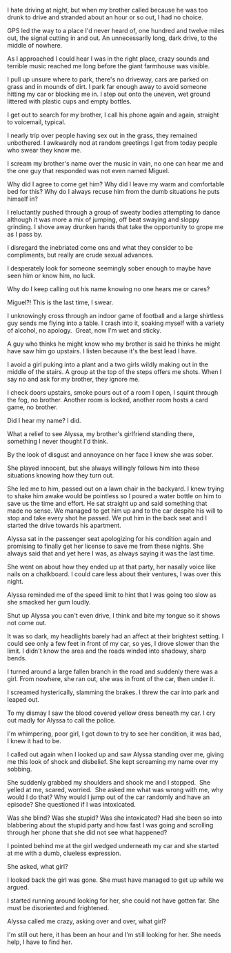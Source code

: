 I hate driving at night, but when my brother called because he was too drunk to drive and stranded about an hour or so out, I had no choice. 

GPS led the way to a place I'd never heard of, one hundred and twelve miles out, the signal cutting in and out. 
An unnecessarily long, dark drive, to the middle of nowhere.


As I approached I could hear I was in the right place, crazy sounds and terrible music reached me long before the giant farmhouse was visible. 


I pull up unsure where to park, there's no driveway, cars are parked on grass and in mounds of dirt. I park far enough away to avoid someone hitting my car or blocking me in. I step out onto the uneven, wet ground  littered with plastic cups and empty bottles. 



I get out to search for my brother, I call his phone again and again, straight to voicemail, typical. 

I nearly trip over people having sex out in the grass, they remained unbothered. I awkwardly nod at random greetings I get from today people who swear they know me. 

I scream my brother's name over the music in vain, no one can hear me and the one guy that responded was not even named Miguel. 


Why did I agree to come get him? Why did I leave my warm and comfortable bed for this? Why do I always recuse him from the dumb situations he puts himself in?


I reluctantly pushed through a group of sweaty bodies attempting to dance although it was more a mix of jumping, off beat swaying and sloppy grinding. I shove away drunken hands that take the opportunity to grope me as I pass by.  


I disregard the inebriated come ons and what they consider to be compliments, but really are crude sexual advances. 


I desperately look for someone seemingly sober enough to maybe have seen him or know him, no luck. 


Why do I keep calling out his name knowing no one hears me or cares?

Miguel?! This is the last time, I swear. 


I unknowingly cross through an indoor game of football and a large shirtless guy sends me flying into a table. I crash into it, soaking myself with a variety of alcohol, no apology. 
Great, now I'm wet and sticky. 


A guy who thinks he might know who my brother is said he thinks he might have saw him go upstairs. I listen because it's the best lead I have.

I avoid a girl puking into a plant and a two girls wildly making out in the middle of the stairs. A group at the top of the steps offers me shots. When I say no and ask for my brother, they ignore me.


I check doors upstairs, smoke pours out of a room I open, I squint through the fog, no brother. Another room is locked, another room hosts a card game, no brother. 


Did I hear my name? I did. 

What a relief to see Alyssa, my brother's girlfriend standing there, something I never thought I'd think. 

By the look of disgust and annoyance on her face I knew she was sober.

She played innocent, but she always willingly follows him into these situations knowing how they turn out. 


She led me to him, passed out on a lawn chair in the backyard. I knew trying to shake him awake would be pointless so I poured a water bottle on him to save us the time and effort. He sat straight up and said something that made no sense. We managed to get him up and to the car despite his will to stop and take every shot he passed. We put him in the back seat and I started the drive towards his apartment. 


Alyssa sat in the passenger seat apologizing for his condition again and promising to finally get her license to save me from these nights. She always said that and yet here I was, as always saying it was the last time. 


She went on about how they ended up at that party, her nasally voice like nails on a chalkboard. I could care less about their ventures, I was over this night. 


Alyssa reminded me of the speed limit to hint that I was going too slow as she smacked her gum loudly. 

Shut up Alyssa you can't even drive, I think and bite my tongue so it shows not come out. 


It was so dark, my headlights barely had an affect at their brightest setting. I could see only a few feet in front of my car, so yes, I drove slower than the limit. I didn't know the area and the roads winded into shadowy, sharp bends. 



I turned around a large fallen branch in the road and suddenly there was a girl. From nowhere, she ran out, she was in front of the car, then under it. 

I screamed hysterically, slamming the brakes. 
I threw the car into park and leaped out. 


To my dismay I saw the blood covered yellow dress beneath my car. I cry out madly for Alyssa to call the police. 


I'm whimpering, poor girl, I got down to try to see her condition, it was bad, I knew it had to be.


I called out again when I looked up and saw Alyssa standing over me, giving me this look of shock and disbelief. She kept screaming my name over my  sobbing. 


She suddenly grabbed my shoulders and shook me and I stopped. 
She yelled at me, scared, worried. 
She asked me what was wrong with me, why would I do that? Why would I jump out of the car randomly and have an episode? She questioned if I was intoxicated. 


Was she blind? Was she stupid? Was she intoxicated? Had she been so into blabbering about the stupid party and how fast I was going and scrolling through her phone that she did not see what happened? 


I pointed behind me at the girl wedged underneath my car and she started at me with a dumb, clueless expression. 

She asked, what girl?

I looked back the girl was gone. She must have managed to get up while we argued. 


I started running around looking for her, she could not have gotten far. She must be disoriented and frightened.  

Alyssa called me crazy, asking over and over, what girl?


I'm still out here, it has been an hour and I'm still looking for her. She needs help, I have to find her.